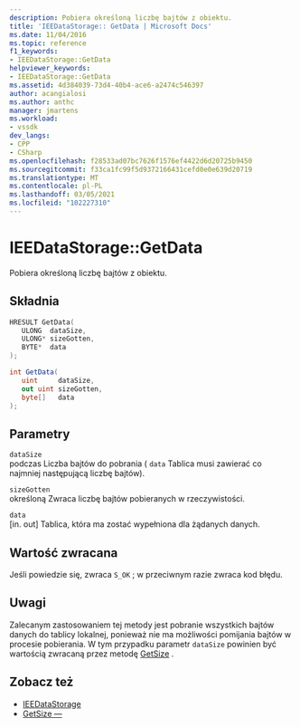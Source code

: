 ```yaml
---
description: Pobiera określoną liczbę bajtów z obiektu.
title: 'IEEDataStorage:: GetData | Microsoft Docs'
ms.date: 11/04/2016
ms.topic: reference
f1_keywords:
- IEEDataStorage::GetData
helpviewer_keywords:
- IEEDataStorage::GetData
ms.assetid: 4d384039-73d4-40b4-ace6-a2474c546397
author: acangialosi
ms.author: anthc
manager: jmartens
ms.workload:
- vssdk
dev_langs:
- CPP
- CSharp
ms.openlocfilehash: f28533ad07bc7626f1576ef4422d6d20725b9450
ms.sourcegitcommit: f33ca1fc99f5d9372166431cefd0e0e639d20719
ms.translationtype: MT
ms.contentlocale: pl-PL
ms.lasthandoff: 03/05/2021
ms.locfileid: "102227310"
---
```

# <a name="ieedatastoragegetdata"></a>IEEDataStorage::GetData
Pobiera określoną liczbę bajtów z obiektu.

## <a name="syntax"></a>Składnia

```cpp
HRESULT GetData(
   ULONG  dataSize,
   ULONG* sizeGotten,
   BYTE*  data
);
```

```csharp
int GetData(
   uint     dataSize,
   out uint sizeGotten,
   byte[]   data
);
```

## <a name="parameters"></a>Parametry
`dataSize`\
podczas Liczba bajtów do pobrania ( `data` Tablica musi zawierać co najmniej następującą liczbę bajtów).

`sizeGotten`\
określoną Zwraca liczbę bajtów pobieranych w rzeczywistości.

`data`\
[in. out] Tablica, która ma zostać wypełniona dla żądanych danych.

## <a name="return-value"></a>Wartość zwracana
 Jeśli powiedzie się, zwraca `S_OK` ; w przeciwnym razie zwraca kod błędu.

## <a name="remarks"></a>Uwagi
 Zalecanym zastosowaniem tej metody jest pobranie wszystkich bajtów danych do tablicy lokalnej, ponieważ nie ma możliwości pomijania bajtów w procesie pobierania. W tym przypadku parametr `dataSize` powinien być wartością zwracaną przez metodę [GetSize](../../../extensibility/debugger/reference/ieedatastorage-getsize.md) .

## <a name="see-also"></a>Zobacz też
- [IEEDataStorage](../../../extensibility/debugger/reference/ieedatastorage.md)
- [GetSize —](../../../extensibility/debugger/reference/ieedatastorage-getsize.md)
